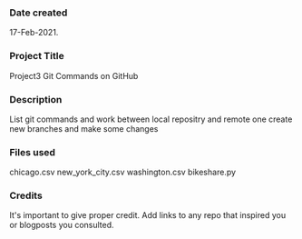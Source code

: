### Date created
17-Feb-2021.

### Project Title
Project3 Git Commands on GitHub

### Description
List git commands and work between local repositry and remote one
create new branches and make some changes

### Files used
chicago.csv
new_york_city.csv
washington.csv
bikeshare.py

### Credits
It's important to give proper credit. Add links to any repo that inspired you or blogposts you consulted.

